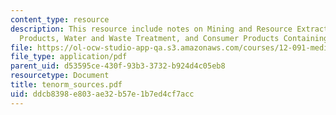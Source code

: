 ```yaml
---
content_type: resource
description: This resource include notes on Mining and Resource Extraction, Energy
  Products, Water and Waste Treatment, and Consumer Products Containing TENORM.
file: https://ol-ocw-studio-app-qa.s3.amazonaws.com/courses/12-091-medical-geology-geochemistry-an-exposure-january-iap-2006/ddcb8398e803ae32b57e1b7ed4cf7acc_tenorm_sources.pdf
file_type: application/pdf
parent_uid: d53595ce-430f-93b3-3732-b924d4c05eb8
resourcetype: Document
title: tenorm_sources.pdf
uid: ddcb8398-e803-ae32-b57e-1b7ed4cf7acc
---
```

